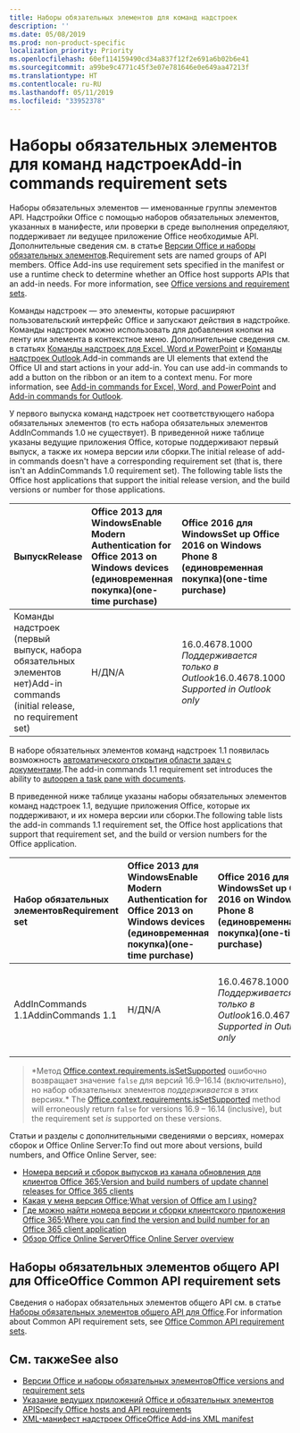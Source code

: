 ```yaml
---
title: Наборы обязательных элементов для команд надстроек
description: ''
ms.date: 05/08/2019
ms.prod: non-product-specific
localization_priority: Priority
ms.openlocfilehash: 60ef114159490cd34a837f12f2e691a6b02b6e41
ms.sourcegitcommit: a99be9c4771c45f3e07e781646e0e649aa47213f
ms.translationtype: HT
ms.contentlocale: ru-RU
ms.lasthandoff: 05/11/2019
ms.locfileid: "33952378"
---
```

# <a name="add-in-commands-requirement-sets"></a><span data-ttu-id="b8264-102">Наборы обязательных элементов для команд надстроек</span><span class="sxs-lookup"><span data-stu-id="b8264-102">Add-in commands requirement sets</span></span>

<span data-ttu-id="b8264-p101">Наборы обязательных элементов — именованные группы элементов API. Надстройки Office с помощью наборов обязательных элементов, указанных в манифесте, или проверки в среде выполнения определяют, поддерживает ли ведущее приложение Office необходимые API. Дополнительные сведения см. в статье [Версии Office и наборы обязательных элементов](/office/dev/add-ins/develop/office-versions-and-requirement-sets).</span><span class="sxs-lookup"><span data-stu-id="b8264-p101">Requirement sets are named groups of API members. Office Add-ins use requirement sets specified in the manifest or use a runtime check to determine whether an Office host supports APIs that an add-in needs. For more information, see [Office versions and requirement sets](/office/dev/add-ins/develop/office-versions-and-requirement-sets).</span></span>

<span data-ttu-id="b8264-p102">Команды надстроек — это элементы, которые расширяют пользовательский интерфейс Office и запускают действия в надстройке. Команды надстроек можно использовать для добавления кнопки на ленту или элемента в контекстное меню. Дополнительные сведения см. в статьях [Команды надстроек для Excel, Word и PowerPoint](/office/dev/add-ins/design/add-in-commands) и [Команды надстроек Outlook](/outlook/add-ins/add-in-commands-for-outlook).</span><span class="sxs-lookup"><span data-stu-id="b8264-p102">Add-in commands are UI elements that extend the Office UI and start actions in your add-in. You can use add-in commands to add a button on the ribbon or an item to a context menu. For more information, see [Add-in commands for Excel, Word, and PowerPoint](/office/dev/add-ins/design/add-in-commands) and [Add-in commands for Outlook](/outlook/add-ins/add-in-commands-for-outlook).</span></span>

<span data-ttu-id="b8264-p103">У первого выпуска команд надстроек нет соответствующего набора обязательных элементов (то есть набора обязательных элементов AddInCommands 1.0 не существует). В приведенной ниже таблице указаны ведущие приложения Office, которые поддерживают первый выпуск, а также их номера версии или сборки.</span><span class="sxs-lookup"><span data-stu-id="b8264-p103">The initial release of add-in commands doesn't have a corresponding requirement set (that is, there isn't an AddinCommands 1.0 requirement set). The following table lists the Office host applications that support the initial release version, and the build versions or number for those applications.</span></span>  

| <span data-ttu-id="b8264-111">Выпуск</span><span class="sxs-lookup"><span data-stu-id="b8264-111">Release</span></span>   |  <span data-ttu-id="b8264-112">Office 2013 для Windows</span><span class="sxs-lookup"><span data-stu-id="b8264-112">Enable Modern Authentication for Office 2013 on Windows devices</span></span><br><span data-ttu-id="b8264-113">(единовременная покупка)</span><span class="sxs-lookup"><span data-stu-id="b8264-113">(one-time purchase)</span></span> | <span data-ttu-id="b8264-114">Office 2016 для Windows</span><span class="sxs-lookup"><span data-stu-id="b8264-114">Set up Office 2016 on Windows Phone 8</span></span><br><span data-ttu-id="b8264-115">(единовременная покупка)</span><span class="sxs-lookup"><span data-stu-id="b8264-115">(one-time purchase)</span></span> | <span data-ttu-id="b8264-116">Office 2019 для Windows</span><span class="sxs-lookup"><span data-stu-id="b8264-116">Office 2019 for Windows</span></span><br><span data-ttu-id="b8264-117">(единовременная покупка)</span><span class="sxs-lookup"><span data-stu-id="b8264-117">(one-time purchase)</span></span> | <span data-ttu-id="b8264-118">Office для Windows</span><span class="sxs-lookup"><span data-stu-id="b8264-118">Office apps on Windows</span></span><br><span data-ttu-id="b8264-119">(подключенный к Office 365)</span><span class="sxs-lookup"><span data-stu-id="b8264-119">(connected to Office 365)</span></span>   |  <span data-ttu-id="b8264-120">Office для iPad</span><span class="sxs-lookup"><span data-stu-id="b8264-120">Office for iPad</span></span><br><span data-ttu-id="b8264-121">(подключенный к Office 365)</span><span class="sxs-lookup"><span data-stu-id="b8264-121">(connected to Office 365)</span></span>  |  <span data-ttu-id="b8264-122">Office для Mac</span><span class="sxs-lookup"><span data-stu-id="b8264-122">Office for Mac</span></span><br><span data-ttu-id="b8264-123">(подключенный к Office 365)</span><span class="sxs-lookup"><span data-stu-id="b8264-123">(connected to Office 365)</span></span>  | <span data-ttu-id="b8264-124">Office Online</span><span class="sxs-lookup"><span data-stu-id="b8264-124">Office Online</span></span>  |
|:-----|:-----|:-----|:-----|:-----|:-----|:-----|:-----|
| <span data-ttu-id="b8264-125">Команды надстроек (первый выпуск, набора обязательных элементов нет)</span><span class="sxs-lookup"><span data-stu-id="b8264-125">Add-in commands (initial release, no requirement set)</span></span> | <span data-ttu-id="b8264-126">Н/Д</span><span class="sxs-lookup"><span data-stu-id="b8264-126">N/A</span></span> | <span data-ttu-id="b8264-127">16.0.4678.1000 *Поддерживается только в Outlook*</span><span class="sxs-lookup"><span data-stu-id="b8264-127">16.0.4678.1000 *Supported in Outlook only*</span></span> | <span data-ttu-id="b8264-128">Версия 1809 (сборка 10827.20150) или более поздняя</span><span class="sxs-lookup"><span data-stu-id="b8264-128">Version 1809 (Build 10827.20150)</span></span> |<span data-ttu-id="b8264-129">Версия 1603 (сборка 6769.0000) или более поздняя</span><span class="sxs-lookup"><span data-stu-id="b8264-129">Version 1603 (Build 6769.0000) or later</span></span> | <span data-ttu-id="b8264-130">Н/Д</span><span class="sxs-lookup"><span data-stu-id="b8264-130">N/A</span></span> | <span data-ttu-id="b8264-131">15.33 или более поздняя версия</span><span class="sxs-lookup"><span data-stu-id="b8264-131">15.33 or later</span></span>| <span data-ttu-id="b8264-132">Январь 2016 г.</span><span class="sxs-lookup"><span data-stu-id="b8264-132">January 2016</span></span> |

<span data-ttu-id="b8264-133">В наборе обязательных элементов команд надстроек 1.1 появилась возможность [автоматического открытия области задач с документами](/office/dev/add-ins/develop/automatically-open-a-task-pane-with-a-document).</span><span class="sxs-lookup"><span data-stu-id="b8264-133">The add-in commands 1.1 requirement set introduces the ability to [autoopen a task pane with documents](/office/dev/add-ins/develop/automatically-open-a-task-pane-with-a-document).</span></span>

<span data-ttu-id="b8264-134">В приведенной ниже таблице указаны наборы обязательных элементов команд надстроек 1.1, ведущие приложения Office, которые их поддерживают, и их номера версии или сборки.</span><span class="sxs-lookup"><span data-stu-id="b8264-134">The following table lists the add-in commands 1.1 requirement set, the Office host applications that support that requirement set, and the build or version numbers for the Office application.</span></span>

|  <span data-ttu-id="b8264-135">Набор обязательных элементов</span><span class="sxs-lookup"><span data-stu-id="b8264-135">Requirement set</span></span>  |  <span data-ttu-id="b8264-136">Office 2013 для Windows</span><span class="sxs-lookup"><span data-stu-id="b8264-136">Enable Modern Authentication for Office 2013 on Windows devices</span></span><br><span data-ttu-id="b8264-137">(единовременная покупка)</span><span class="sxs-lookup"><span data-stu-id="b8264-137">(one-time purchase)</span></span> | <span data-ttu-id="b8264-138">Office 2016 для Windows</span><span class="sxs-lookup"><span data-stu-id="b8264-138">Set up Office 2016 on Windows Phone 8</span></span><br><span data-ttu-id="b8264-139">(единовременная покупка)</span><span class="sxs-lookup"><span data-stu-id="b8264-139">(one-time purchase)</span></span> | <span data-ttu-id="b8264-140">Office 2019 для Windows</span><span class="sxs-lookup"><span data-stu-id="b8264-140">Office 2019 for Windows</span></span><br><span data-ttu-id="b8264-141">(единовременная покупка)</span><span class="sxs-lookup"><span data-stu-id="b8264-141">(one-time purchase)</span></span> | <span data-ttu-id="b8264-142">Office для Windows</span><span class="sxs-lookup"><span data-stu-id="b8264-142">Office apps on Windows</span></span><br><span data-ttu-id="b8264-143">(подключенный к Office 365)</span><span class="sxs-lookup"><span data-stu-id="b8264-143">(connected to Office 365)</span></span>   |  <span data-ttu-id="b8264-144">Office для iPad</span><span class="sxs-lookup"><span data-stu-id="b8264-144">Office for iPad</span></span><br><span data-ttu-id="b8264-145">(подключенный к Office 365)</span><span class="sxs-lookup"><span data-stu-id="b8264-145">(connected to Office 365)</span></span>  |  <span data-ttu-id="b8264-146">Office для Mac</span><span class="sxs-lookup"><span data-stu-id="b8264-146">Office for Mac</span></span><br><span data-ttu-id="b8264-147">(подключенный к Office 365)</span><span class="sxs-lookup"><span data-stu-id="b8264-147">(connected to Office 365)</span></span>  | <span data-ttu-id="b8264-148">Office Online</span><span class="sxs-lookup"><span data-stu-id="b8264-148">Office Online</span></span>  |  
|:-----|:-----|:-----|:-----|:-----|:-----|:-----|:-----|
| <span data-ttu-id="b8264-149">AddInCommands 1.1</span><span class="sxs-lookup"><span data-stu-id="b8264-149">AddinCommands 1.1</span></span>  | <span data-ttu-id="b8264-150">Н/Д</span><span class="sxs-lookup"><span data-stu-id="b8264-150">N/A</span></span> | <span data-ttu-id="b8264-151">16.0.4678.1000 *Поддерживается только в Outlook*</span><span class="sxs-lookup"><span data-stu-id="b8264-151">16.0.4678.1000 *Supported in Outlook only*</span></span>  | <span data-ttu-id="b8264-152">Версия 1809 (сборка 10827.20150) или более поздняя</span><span class="sxs-lookup"><span data-stu-id="b8264-152">Version 1809 (Build 10827.20150)</span></span> | <span data-ttu-id="b8264-153">Версия 1705 (сборка 8121.1000) или более поздняя</span><span class="sxs-lookup"><span data-stu-id="b8264-153">Version 1705 (Build 8121.1000) or later</span></span> | <span data-ttu-id="b8264-154">Н/Д</span><span class="sxs-lookup"><span data-stu-id="b8264-154">N/A</span></span> | <span data-ttu-id="b8264-155">15.34 или более поздняя версия\*</span><span class="sxs-lookup"><span data-stu-id="b8264-155">15.34 or later\*</span></span>| <span data-ttu-id="b8264-156">Май 2017 г.</span><span class="sxs-lookup"><span data-stu-id="b8264-156">May 2017</span></span> |

><span data-ttu-id="b8264-157">\*Метод [Office.context.requirements.isSetSupported](/javascript/api/office/office.requirementsetsupport#issetsupported-name--minversion-) ошибочно возвращает значение `false` для версий 16.9&ndash;16.14 (включительно), но набор обязательных элементов *поддерживается* в этих версиях.</span><span class="sxs-lookup"><span data-stu-id="b8264-157">\* The [Office.context.requirements.isSetSupported](/javascript/api/office/office.requirementsetsupport#issetsupported-name--minversion-) method will erroneously return `false` for versions 16.9 &ndash; 16.14 (inclusive), but the requirement set *is* supported on these versions.</span></span>

<span data-ttu-id="b8264-158">Статьи и разделы с дополнительными сведениями о версиях, номерах сборок и Office Online Server:</span><span class="sxs-lookup"><span data-stu-id="b8264-158">To find out more about versions, build numbers, and Office Online Server, see:</span></span>

- <span data-ttu-id="b8264-159">[Номера версий и сборок выпусков из канала обновления для клиентов Office 365](https://support.office.com/article/version-and-build-numbers-of-update-channel-releases-ae942449-1fca-4484-898b-a933ea23def7);</span><span class="sxs-lookup"><span data-stu-id="b8264-159">[Version and build numbers of update channel releases for Office 365 clients](https://support.office.com/article/version-and-build-numbers-of-update-channel-releases-ae942449-1fca-4484-898b-a933ea23def7)</span></span>
- <span data-ttu-id="b8264-160">[Какая у меня версия Office](https://support.office.com/article/What-version-of-Office-am-I-using-932788b8-a3ce-44bf-bb09-e334518b8b19);</span><span class="sxs-lookup"><span data-stu-id="b8264-160">[What version of Office am I using?](https://support.office.com/article/What-version-of-Office-am-I-using-932788b8-a3ce-44bf-bb09-e334518b8b19)</span></span>
- <span data-ttu-id="b8264-161">[Где можно найти номера версии и сборки клиентского приложения Office 365](https://support.office.com/article/version-and-build-numbers-of-update-channel-releases-ae942449-1fca-4484-898b-a933ea23def7);</span><span class="sxs-lookup"><span data-stu-id="b8264-161">[Where you can find the version and build number for an Office 365 client application](https://support.office.com/article/version-and-build-numbers-of-update-channel-releases-ae942449-1fca-4484-898b-a933ea23def7)</span></span>
- [<span data-ttu-id="b8264-162">Обзор Office Online Server</span><span class="sxs-lookup"><span data-stu-id="b8264-162">Office Online Server overview</span></span>](/officeonlineserver/office-online-server-overview)

## <a name="office-common-api-requirement-sets"></a><span data-ttu-id="b8264-163">Наборы обязательных элементов общего API для Office</span><span class="sxs-lookup"><span data-stu-id="b8264-163">Office Common API requirement sets</span></span>

<span data-ttu-id="b8264-164">Сведения о наборах обязательных элементов общего API см. в статье [Наборы обязательных элементов общего API для Office](office-add-in-requirement-sets.md).</span><span class="sxs-lookup"><span data-stu-id="b8264-164">For information about Common API requirement sets, see [Office Common API requirement sets](office-add-in-requirement-sets.md).</span></span>

## <a name="see-also"></a><span data-ttu-id="b8264-165">См. также</span><span class="sxs-lookup"><span data-stu-id="b8264-165">See also</span></span>

- [<span data-ttu-id="b8264-166">Версии Office и наборы обязательных элементов</span><span class="sxs-lookup"><span data-stu-id="b8264-166">Office versions and requirement sets</span></span>](/office/dev/add-ins/develop/office-versions-and-requirement-sets)
- [<span data-ttu-id="b8264-167">Указание ведущих приложений Office и обязательных элементов API</span><span class="sxs-lookup"><span data-stu-id="b8264-167">Specify Office hosts and API requirements</span></span>](/office/dev/add-ins/develop/specify-office-hosts-and-api-requirements)
- [<span data-ttu-id="b8264-168">XML-манифест надстроек Office</span><span class="sxs-lookup"><span data-stu-id="b8264-168">Office Add-ins XML manifest</span></span>](/office/dev/add-ins/develop/add-in-manifests)
